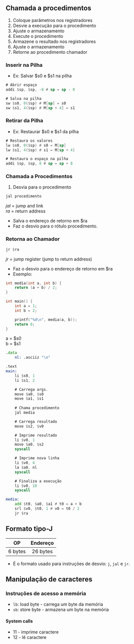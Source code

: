 ## Chamada a procedimentos

1. Coloque parâmetros nos registradores
2. Desvie a execução para o procedimento
3. Ajuste o armazenamento
4. Execute o procedimento
5. Armazene o resultado nos registradores
6. Ajuste o armazenamento
7. Retorne ao procedimento chamador

### Inserir na Pilha

- Ex: Salvar $s0 e $s1 na pilha

```asm
# Abrir espaço
addi $sp, $sp, -8 # sp = sp - 8

# Salva na pilha
sw $s0, 0($sp) # M[sp] = s0
sw $s1, 4($sp) # M[sp + 4] = s1
```

### Retirar da Pilha

- Ex: Restaurar $s0 e $s1 da pilha

```asm
# Restaura os valores
lw $s0, 0($sp) # s0 = M[sp]
lw $s1, 4($sp) # s1 = M[sp + 4]

# Restaura o espaço na pilha
addi $sp, $sp, 8 # sp = sp + 8
```

### Chamada a Procedimentos

1. Desvia para o procedimento

```asm
jal procedimento
```

*jal* = jump and link
</br>
*ra* = return address

- Salva o endereço de retorno em $ra
- Faz o desvio para o rótulo procedimento.

### Retorna ao Chamador

```asm
jr $ra
```

*jr* = jump register (jump to return address)

- Faz o desvio para o endereço de retorno em $ra
- Exemplo:

```c
int media(int a, int b) {
    return (a + b) / 2;
}

int main() {
    int a = 1;
    int b = 2;

    printf("%d\n", media(a, b));
    return 0;
}
```

a = $s0
<br>
b = $s1

```asm
.data
    nl: .asciiz "\n"

.text
main:
    li $s0, 1
    li $s1, 2

    # Carrega args.
    move $a0, $s0
    move $a1, $s1
    
    # Chama procedimento
    jal media

    # Carrega resultado
    move $s2, $v0

    # Imprime resultado
    li $v0, 1
    move $a0, $s2
    syscall

    # Imprime nova linha
    li $v0, 4
    la $a0, nl
    syscall

    # Finaliza a execução
    li $v0, 10
    syscall

media:
    add $t0, $a0, $a1 # t0 = a + b
    srl $v0, $t0, 1 # v0 = t0 / 2
    jr $ra
```

## Formato tipo-J

| OP | Endereço |
|:--:|:--------:|
| 6 bytes  |    26 bytes  |

- É o formato usado para instruções de desvio: `j`, `jal` e `jr`.

## Manipulação de caracteres

### Instruções de acesso a memória

- `lb`: load byte - carrega um byte da memória
- `sb`: store byte - armazena um byte na memória

#### System calls
- 11 - imprime caractere
- 12 - lê caractere

